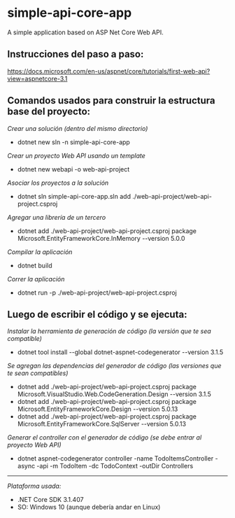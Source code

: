 # simple-api-core-app
A simple application based on ASP Net Core Web API.

## Instrucciones del paso a paso:
https://docs.microsoft.com/en-us/aspnet/core/tutorials/first-web-api?view=aspnetcore-3.1

## Comandos usados para construir la estructura base del proyecto:

*Crear una solución (dentro del mismo directorio)*
- dotnet new sln -n simple-api-core-app

*Crear un proyecto Web API usando un template*
- dotnet new webapi -o web-api-project

*Asociar los proyectos a la solución*
- dotnet sln simple-api-core-app.sln add ./web-api-project/web-api-project.csproj

*Agregar una librería de un tercero*
- dotnet add ./web-api-project/web-api-project.csproj package Microsoft.EntityFrameworkCore.InMemory --version 5.0.0

*Compilar la aplicación*
- dotnet build

*Correr la aplicación*
- dotnet run -p ./web-api-project/web-api-project.csproj

## Luego de escribir el código y se ejecuta:

*Instalar la herramienta de generación de código (la versión que te sea compatible)*
- dotnet tool install --global dotnet-aspnet-codegenerator --version 3.1.5

*Se agregan las dependencias del generador de código (las versiones que te sean compatibles)*
- dotnet add ./web-api-project/web-api-project.csproj package Microsoft.VisualStudio.Web.CodeGeneration.Design --version 3.1.5
- dotnet add ./web-api-project/web-api-project.csproj package Microsoft.EntityFrameworkCore.Design --version 5.0.13
- dotnet add ./web-api-project/web-api-project.csproj package Microsoft.EntityFrameworkCore.SqlServer --version 5.0.13

*Generar el controller con el generador de código (se debe entrar al proyecto Web API)*
- dotnet aspnet-codegenerator controller -name TodoItemsController -async -api -m TodoItem -dc TodoContext -outDir Controllers

---

*Plataforma usada:*
- .NET Core SDK 3.1.407
- SO: Windows 10 (aunque debería andar en Linux)

